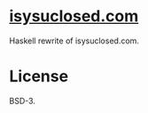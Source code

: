 # [isysuclosed.com](https://isysuclosed.com/)

Haskell rewrite of isysuclosed.com.

# License

BSD-3.
